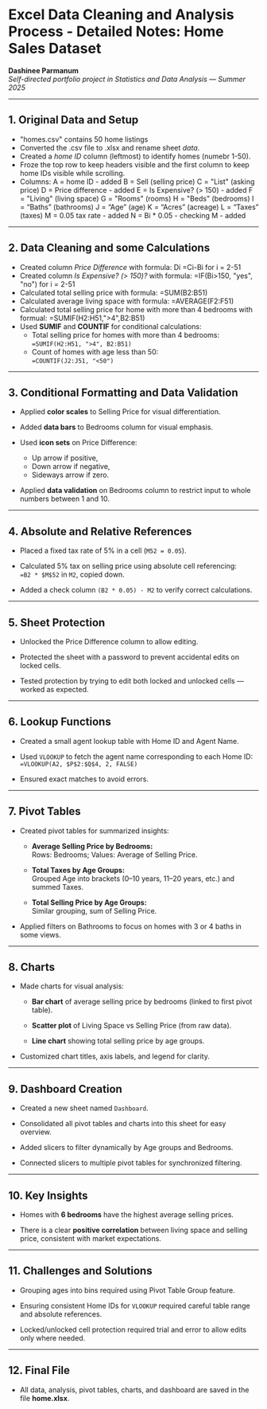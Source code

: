 # Excel Data Cleaning and Analysis Process - Detailed Notes: Home Sales Dataset

**Dashinee Parmanum**  
*Self-directed portfolio project in Statistics and Data Analysis — Summer 2025*

---
## 1. Original Data and Setup
- "homes.csv" contains 50 home listings
- Converted the .csv file to .xlsx and rename sheet *data*.
- Created a *home ID* column (leftmost) to identify homes (numebr 1-50).
- Froze the top row to keep headers visible and the first column to keep home IDs visible while scrolling.
- Columns:
    A = home ID - added
    B = Sell (selling price)
    C = "List" (asking price)
    D = Price difference - added
    E = Is Expensive? (> 150) - added
    F = "Living" (living space)
    G = "Rooms" (rooms)
    H = "Beds" (bedrooms)
    I = “Baths” (bathrooms)
    J = “Age” (age)
    K = “Acres” (acreage)
    L = “Taxes” (taxes)
    M = 0.05 tax rate - added
    N = Bi * 0.05 - checking M - added

---
## 2. Data Cleaning and some Calculations
- Created column *Price Difference* with formula: Di =Ci-Bi for i = 2-51
- Created column *Is Expensive? (> 150)?* with formula: =IF(Bi>150, "yes", "no") for i = 2-51
- Calculated total selling price with formula: =SUM(B2:B51) 
- Calculated average living space with formula: =AVERAGE(F2:F51)
- Calculated total selling price for home with more than 4 bedrooms with formual: =SUMIF(H2:H51,">4",B2:B51)
- Used **SUMIF** and **COUNTIF** for conditional calculations:
  - Total selling price for homes with more than 4 bedrooms:  
    `=SUMIF(H2:H51, ">4", B2:B51)`
  - Count of homes with age less than 50:  
    `=COUNTIF(J2:J51, "<50")`

---
## 3. Conditional Formatting and Data Validation

- Applied **color scales** to Selling Price for visual differentiation.

- Added **data bars** to Bedrooms column for visual emphasis.

- Used **icon sets** on Price Difference:
  - Up arrow if positive,
  - Down arrow if negative,
  - Sideways arrow if zero.

- Applied **data validation** on Bedrooms column to restrict input to whole numbers between 1 and 10.

---
## 4. Absolute and Relative References

- Placed a fixed tax rate of 5% in a cell (`M52 = 0.05`).

- Calculated 5% tax on selling price using absolute cell referencing:  
  `=B2 * $M$52` in `M2`, copied down.

- Added a check column `(B2 * 0.05) - M2` to verify correct calculations.

---

## 5. Sheet Protection
- Unlocked the Price Difference column to allow editing.

- Protected the sheet with a password to prevent accidental edits on locked cells.

- Tested protection by trying to edit both locked and unlocked cells — worked as expected.

---
## 6. Lookup Functions

- Created a small agent lookup table with Home ID and Agent Name.

- Used `VLOOKUP` to fetch the agent name corresponding to each Home ID:  
  `=VLOOKUP(A2, $P$2:$Q$4, 2, FALSE)`

- Ensured exact matches to avoid errors.

---
## 7. Pivot Tables

- Created pivot tables for summarized insights:

  - **Average Selling Price by Bedrooms:**  
    Rows: Bedrooms; Values: Average of Selling Price.

  - **Total Taxes by Age Groups:**  
    Grouped Age into brackets (0–10 years, 11–20 years, etc.) and summed Taxes.

  - **Total Selling Price by Age Groups:**  
    Similar grouping, sum of Selling Price.

- Applied filters on Bathrooms to focus on homes with 3 or 4 baths in some views.

---
## 8. Charts

- Made charts for visual analysis:

  - **Bar chart** of average selling price by bedrooms (linked to first pivot table).

  - **Scatter plot** of Living Space vs Selling Price (from raw data).

  - **Line chart** showing total selling price by age groups.

- Customized chart titles, axis labels, and legend for clarity.

---
## 9. Dashboard Creation

- Created a new sheet named `Dashboard`.

- Consolidated all pivot tables and charts into this sheet for easy overview.

- Added slicers to filter dynamically by Age groups and Bedrooms.

- Connected slicers to multiple pivot tables for synchronized filtering.

---
## 10. Key Insights

- Homes with **6 bedrooms** have the highest average selling prices.

- There is a clear **positive correlation** between living space and selling price, consistent with market expectations.

---
## 11. Challenges and Solutions

- Grouping ages into bins required using Pivot Table Group feature.

- Ensuring consistent Home IDs for `VLOOKUP` required careful table range and absolute references.

- Locked/unlocked cell protection required trial and error to allow edits only where needed.

---
## 12. Final File

- All data, analysis, pivot tables, charts, and dashboard are saved in the file **home.xlsx**.
